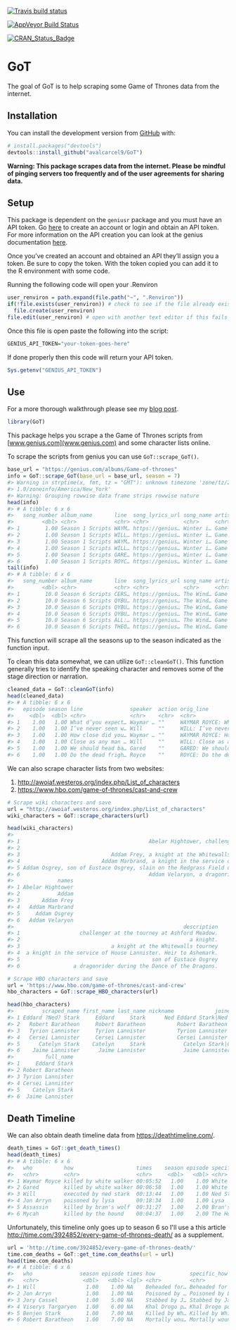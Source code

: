 
[![Travis build status](https://travis-ci.org/avalcarcel9/GoT.svg?branch=master)](https://travis-ci.org/avalcarcel9/GoT)

[![AppVeyor Build Status](https://ci.appveyor.com/api/projects/status/github/avalcarcel9/GoT?branch=master&svg=true)](https://ci.appveyor.com/project/avalcarcel9/GoT)

[![CRAN\_Status\_Badge](http://www.r-pkg.org/badges/version/GoT)](https://cran.r-project.org/package=GoT)

<!-- README.md is generated from README.Rmd. Please edit that file -->
GoT
===

The goal of GoT is to help scraping some Game of Thrones data from the internet.

Installation
------------

You can install the development version from [GitHub](https://github.com/avalcarcel9/GoT) with:

``` r
# install.packages("devtools")
devtools::install_github("avalcarcel9/GoT")
```

**Warning: This package scrapes data from the internet. Please be mindful of pinging servers too frequently and of the user agreements for sharing data.**

Setup
-----

This package is dependent on the `geniusr` package and you must have an API token. Go [here](https://genius.com/) to create an account or login and obtain an API token. For more information on the API creation you can look at the genius documentation [here](https://docs.genius.com/#!#%2Fgetting-started-h1).

Once you’ve created an account and obtained an API they’ll assign you a token. Be sure to copy the token. With the token copied you can add it to the R environment with some code.

Running the following code will open your .Renviron

``` r
user_renviron = path.expand(file.path("~", ".Renviron"))
if(!file.exists(user_renviron)) # check to see if the file already exists
  file.create(user_renviron)
file.edit(user_renviron) # open with another text editor if this fails
```

Once this file is open paste the following into the script:

``` r
GENIUS_API_TOKEN="your-token-goes-here"
```

If done properly then this code will return your API token.

``` r
Sys.getenv("GENIUS_API_TOKEN")
```

Use
---

For a more thorough walkthrough please see my [blog post](http://www.alessandravalcarcel.com/blog/2018-04-1-r-rmarkdown-got-scrape/).

``` r
library(GoT)
```

This package helps you scrape a the Game of Thrones scripts from [www.genius.com](www.genius.com) and some character lists online.

To scrape the scripts from genius you can use `GoT::scrape_GoT()`.

``` r
base_url = "https://genius.com/albums/Game-of-thrones"
info = GoT::scrape_GoT(base_url = base_url, season = 7)
#> Warning in strptime(x, fmt, tz = "GMT"): unknown timezone 'zone/tz/2018c.
#> 1.0/zoneinfo/America/New_York'
#> Warning: Grouping rowwise data frame strips rowwise nature
head(info)
#> # A tibble: 6 x 6
#>   song_number album_name       line  song_lyrics_url song_name artist_name
#>         <dbl> <chr>            <chr> <chr>           <chr>     <chr>      
#> 1        1.00 Season 1 Scripts WAYM… https://genius… Winter i… Game of Th…
#> 2        1.00 Season 1 Scripts WILL… https://genius… Winter i… Game of Th…
#> 3        1.00 Season 1 Scripts WAYM… https://genius… Winter i… Game of Th…
#> 4        1.00 Season 1 Scripts WILL… https://genius… Winter i… Game of Th…
#> 5        1.00 Season 1 Scripts GARE… https://genius… Winter i… Game of Th…
#> 6        1.00 Season 1 Scripts ROYC… https://genius… Winter i… Game of Th…
tail(info)
#> # A tibble: 6 x 6
#>   song_number album_name       line  song_lyrics_url song_name artist_name
#>         <dbl> <chr>            <chr> <chr>           <chr>     <chr>      
#> 1        10.0 Season 6 Scripts CERS… https://genius… The Wind… Game of Th…
#> 2        10.0 Season 6 Scripts QYBU… https://genius… The Wind… Game of Th…
#> 3        10.0 Season 6 Scripts QYBU… https://genius… The Wind… Game of Th…
#> 4        10.0 Season 6 Scripts QYBU… https://genius… The Wind… Game of Th…
#> 5        10.0 Season 6 Scripts ALL:… https://genius… The Wind… Game of Th…
#> 6        10.0 Season 6 Scripts THEO… https://genius… The Wind… Game of Th…
```

This function will scrape all the seasons up to the season indicated as the function input.

To clean this data somewhat, we can utilize `GoT::cleanGoT()`. This function generally tries to identify the speaking character and removes some of the stage direction or narration.

``` r
cleaned_data = GoT::cleanGoT(info)
head(cleaned_data)
#> # A tibble: 6 x 6
#>   episode season line               speaker  action orig_line             
#>     <dbl>  <dbl> <chr>              <chr>    <chr>  <chr>                 
#> 1    1.00   1.00 What d’you expect… Waymar … ""     WAYMAR ROYCE: What d’…
#> 2    1.00   1.00 I’ve never seen w… Will     ""     WILL: I’ve never seen…
#> 3    1.00   1.00 How close did you… Waymar … ""     WAYMAR ROYCE: How clo…
#> 4    1.00   1.00 Close as any man … Will     ""     WILL: Close as any ma…
#> 5    1.00   1.00 We should head ba… Gared    ""     GARED: We should head…
#> 6    1.00   1.00 Do the dead frigh… Royce    ""     ROYCE: Do the dead fr…
```

We can also scrape character lists from two websites:

1.  <http://awoiaf.westeros.org/index.php/List_of_characters>
2.  <https://www.hbo.com/game-of-thrones/cast-and-crew>

``` r
# Scrape wiki characters and save
url = "http://awoiaf.westeros.org/index.php/List_of_characters"
wiki_characters = GoT::scrape_characters(url)

head(wiki_characters)
#>                                                                                                      raw
#> 1                                         Abelar Hightower, challenger at the tourney at Ashford Meadow.
#> 2                                                                                       Addam, a knight.
#> 3                             Addam Frey, a knight at the Whitewalls tourney, cousin to Lady Butterwell.
#> 4                          Addam Marbrand, a knight in the service of House Lannister. Heir to Ashemark.
#> 5 Addam Osgrey, son of Eustace Osgrey, slain on the Redgrass Field during the First Blackfyre Rebellion.
#> 6                                         Addam Velaryon, a dragonrider during the Dance of the Dragons.
#>              names
#> 1 Abelar Hightower
#> 2            Addam
#> 3       Addam Frey
#> 4   Addam Marbrand
#> 5     Addam Osgrey
#> 6   Addam Velaryon
#>                                                      description
#> 1                   challenger at the tourney at Ashford Meadow.
#> 2                                                      a knight.
#> 3                             a knight at the Whitewalls tourney
#> 4  a knight in the service of House Lannister. Heir to Ashemark.
#> 5                                          son of Eustace Osgrey
#> 6                 a dragonrider during the Dance of the Dragons.

# Scrape HBO characters and save
url = 'https://www.hbo.com/game-of-thrones/cast-and-crew'
hbo_characters = GoT::scrape_HBO_characters(url)

head(hbo_characters)
#>         scraped_name first_name last_name nickname             joined_name
#> 1 Eddard ?Ned? Stark     Eddard     Stark      Ned Eddard Stark|Ned|Eddard
#> 2   Robert Baratheon     Robert Baratheon          Robert Baratheon|Robert
#> 3   Tyrion Lannister     Tyrion Lannister          Tyrion Lannister|Tyrion
#> 4   Cersei Lannister     Cersei Lannister          Cersei Lannister|Cersei
#> 5      Catelyn Stark    Catelyn     Stark            Catelyn Stark|Catelyn
#> 6    Jaime Lannister      Jaime Lannister            Jaime Lannister|Jaime
#>          full_name
#> 1     Eddard Stark
#> 2 Robert Baratheon
#> 3 Tyrion Lannister
#> 4 Cersei Lannister
#> 5    Catelyn Stark
#> 6  Jaime Lannister
```

Death Timeline
--------------

We can also obtain death timeline data from <https://deathtimeline.com/>.

``` r
death_times = GoT::get_death_times()
head(death_times)
#> # A tibble: 6 x 6
#>   who          how                    times    season episode specific_how
#>   <chr>        <chr>                  <chr>     <dbl>   <dbl> <chr>       
#> 1 Waymar Royce killed by white walker 00:05:52   1.00    1.00 White Walker
#> 2 Gared        killed by white walker 00:06:58   1.00    1.00 White Walker
#> 3 Will         executed by ned stark  00:13:44   1.00    1.00 Ned Stark   
#> 4 Jon Arryn    poisoned by lysa       00:18:34   1.00    1.00 Lysa        
#> 5 Assassin     killed by bran's wolf  00:31:27   1.00    2.00 Bran's Wolf 
#> 6 Mycah        killed by the hound    00:04:37   1.00    2.00 The Hound
```

Unfortunately, this timeline only goes up to season 6 so I'll use a this article <http://time.com/3924852/every-game-of-thrones-death/> as a supplement.

``` r
url = 'http://time.com/3924852/every-game-of-thrones-death/'
time.com_deaths = GoT::get_time.com_deaths(url = url)
head(time.com_deaths)
#> # A tibble: 6 x 6
#>   who               season episode times how           specific_how       
#>   <chr>              <dbl>   <dbl> <lgl> <chr>         <chr>              
#> 1 Will                1.00    1.00 NA    Beheaded for… Beheaded for deser…
#> 2 Jon Arryn           1.00    1.00 NA    Poisoned by … Poisoned by Lysa A…
#> 3 Jory Cassel         1.00    5.00 NA    Stabbed by J… Stabbed by Jaime L…
#> 4 Viserys Targaryen   1.00    6.00 NA    Khal Drogo p… Khal Drogo pours m…
#> 5 Benjen Stark        1.00    7.00 NA    Killed by Wh… Killed by White Wa…
#> 6 Robert Baratheon    1.00    7.00 NA    Mortally wou… Mortally wounded b…
```
